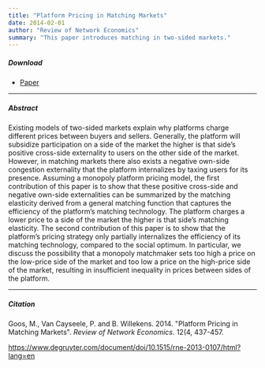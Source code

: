 ```yaml
---
title: "Platform Pricing in Matching Markets" 
date: 2014-02-01
author: "Review of Network Economics"
summary: "This paper introduces matching in two-sided markets."
---
```


##### Download

+ [Paper](/4.pdf)
---

##### Abstract

Existing models of two-sided markets explain why platforms charge different prices between buyers and sellers. Generally, the platform will subsidize participation on a side of the market the higher is that side’s positive cross-side externality to users on the other side of the market. However, in matching markets there also exists a negative own-side congestion externality that the platform internalizes by taxing users for its presence. Assuming a monopoly platform pricing model, the first contribution of this paper is to show that these positive cross-side and negative own-side externalities can be summarized by the matching elasticity derived from a general matching function that captures the efficiency of the platform’s matching technology. The platform charges a lower price to a side of the market the higher is that side’s matching elasticity. The second contribution of this paper is to show that the platform’s pricing strategy only partially internalizes the efficiency of its matching technology, compared to the social optimum. In particular, we discuss the possibility that a monopoly matchmaker sets too high a price on the low-price side of the market and too low a price on the high-price side of the market, resulting in insufficient inequality in prices between sides of the platform.

---

##### Citation

Goos, M., Van Cayseele, P. and B. Willekens. 2014. "Platform Pricing in Matching Markets". *Review of Network Economics*. 12(4, 437-457. 

https://www.degruyter.com/document/doi/10.1515/rne-2013-0107/html?lang=en 



